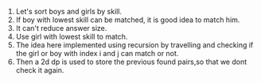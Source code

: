 1. Let's sort boys and girls by skill.
2. If boy with lowest skill can be matched, it is good idea to match him.
3. It can't reduce answer size. 
4. Use girl with lowest skill to match.
5. The idea here implemented using recursion by travelling and checking if the girl or boy with index i and j can match or not.
6. Then a 2d dp is used to store the previous found pairs,so that we dont check it again.